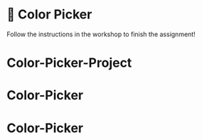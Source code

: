# 🎨 Color Picker

Follow the instructions in the workshop to finish the assignment!
# Color-Picker-Project
# Color-Picker
# Color-Picker
